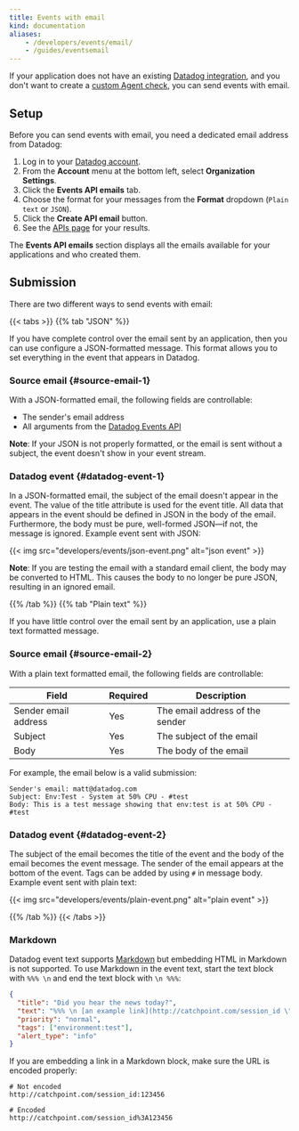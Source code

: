 ```yaml
---
title: Events with email
kind: documentation
aliases:
    - /developers/events/email/
    - /guides/eventsemail
---
```


If your application does not have an existing [Datadog integration][1], and you don't want to create a [custom Agent check][2], you can send events with email.

## Setup

Before you can send events with email, you need a dedicated email address from Datadog:

1. Log in to your [Datadog account][3].
2. From the **Account** menu at the bottom left, select **Organization Settings**.
3. Click the **Events API emails** tab.
4. Choose the format for your messages from the **Format** dropdown (`Plain text` or `JSON`).
5. Click the **Create API email** button.
6. See the [APIs page][4] for your results.

The **Events API emails** section displays all the emails available for your applications and who created them.

## Submission

There are two different ways to send events with email:

{{< tabs >}}
{{% tab "JSON" %}}

If you have complete control over the email sent by an application, then you can use configure a JSON-formatted message. This format allows you to set everything in the event that appears in Datadog.

### Source email {#source-email-1}

With a JSON-formatted email, the following fields are controllable:

* The sender's email address
* All arguments from the [Datadog Events API][1]

**Note**: If your JSON is not properly formatted, or the email is sent without a subject, the event doesn't show in your event stream.

### Datadog event {#datadog-event-1}

In a JSON-formatted email, the subject of the email doesn't appear in the event. The value of the title attribute is used for the event title. All data that appears in the event should be defined in JSON in the body of the email. Furthermore, the body must be pure, well-formed JSON—if not, the message is ignored. Example event sent with JSON:

{{< img src="developers/events/json-event.png" alt="json event" >}}

**Note**: If you are testing the email with a standard email client, the body may be converted to HTML. This causes the body to no longer be pure JSON, resulting in an ignored email.

[1]: /api/v1/events/
{{% /tab %}}
{{% tab "Plain text" %}}

If you have little control over the email sent by an application, use a plain text formatted message.

### Source email {#source-email-2}

With a plain text formatted email, the following fields are controllable:

| Field                | Required | Description                     |
|----------------------|----------|---------------------------------|
| Sender email address | Yes      | The email address of the sender |
| Subject              | Yes      | The subject of the email        |
| Body                 | Yes      | The body of the email           |

For example, the email below is a valid submission:

```text
Sender's email: matt@datadog.com
Subject: Env:Test - System at 50% CPU - #test
Body: This is a test message showing that env:test is at 50% CPU - #test
```

### Datadog event {#datadog-event-2}

The subject of the email becomes the title of the event and the body of the email becomes the event message. The sender of the email appears at the bottom of the event. Tags can be added by using `#` in message body. Example event sent with plain text:

{{< img src="developers/events/plain-event.png" alt="plain event" >}}

{{% /tab %}}
{{< /tabs >}}

### Markdown

Datadog event text supports [Markdown][5] but embedding HTML in Markdown is not supported. To use Markdown in the event text, start the text block with `%%% \n` and end the text block with `\n %%%`:

```json
{
  "title": "Did you hear the news today?",
  "text": "%%% \n [an example link](http://catchpoint.com/session_id \"Title\") \n %%%",
  "priority": "normal",
  "tags": ["environment:test"],
  "alert_type": "info"
}
```

If you are embedding a link in a Markdown block, make sure the URL is encoded properly:

```text
# Not encoded
http://catchpoint.com/session_id:123456

# Encoded
http://catchpoint.com/session_id%3A123456
```

[1]: /integrations/
[2]: /agent/agent_checks/
[3]: https://app.datadoghq.com
[4]: https://app.datadoghq.com/account/settings#api
[5]: http://daringfireball.net/projects/markdown/syntax#lin
